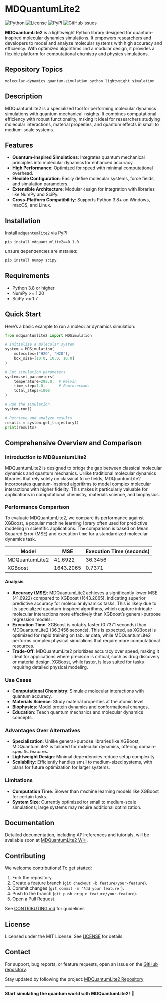 # MDQuantumLite2

![Python](https://img.shields.io/badge/Python-3.8%2B-blue)
![License](https://img.shields.io/badge/License-MIT-green)
![PyPI](https://img.shields.io/pypi/v/mdquantumlite2)
![GitHub issues](https://img.shields.io/github/issues/Parham-Dehghan/MD_library)

**MDQuantumLite2** is a lightweight Python library designed for quantum-inspired molecular dynamics simulations. It empowers researchers and developers to model and analyze molecular systems with high accuracy and efficiency. With optimized algorithms and a modular design, it provides a flexible platform for computational chemistry and physics simulations.

## Repository Topics

```
molecular-dynamics quantum-simulation python lightweight simulation
```

## Description

MDQuantumLite2 is a specialized tool for performing molecular dynamics simulations with quantum mechanical insights. It combines computational efficiency with robust functionality, making it ideal for researchers studying molecular interactions, material properties, and quantum effects in small to medium-scale systems.

## Features

- **Quantum-Inspired Simulations**: Integrates quantum mechanical principles into molecular dynamics for enhanced accuracy.
- **High Performance**: Optimized for speed with minimal computational overhead.
- **Flexible Configuration**: Easily define molecular systems, force fields, and simulation parameters.
- **Extensible Architecture**: Modular design for integration with libraries like NumPy and SciPy.
- **Cross-Platform Compatibility**: Supports Python 3.8+ on Windows, macOS, and Linux.

## Installation

Install `mdquantumlite2` via PyPI:

```bash
pip install mdquantumlite2==0.1.0
```

Ensure dependencies are installed:

```bash
pip install numpy scipy
```

## Requirements

- Python 3.8 or higher
- NumPy >= 1.20
- SciPy >= 1.7

## Quick Start

Here’s a basic example to run a molecular dynamics simulation:

```python
from mdquantumlite2 import MDSimulation

# Initialize a molecular system
system = MDSimulation(
    molecules=["H2O", "H2O"],
    box_size=[10.0, 10.0, 10.0]
)

# Set simulation parameters
system.set_parameters(
    temperature=298.0,  # Kelvin
    time_step=1.0,      # Femtoseconds
    total_steps=1000
)

# Run the simulation
system.run()

# Retrieve and analyze results
results = system.get_trajectory()
print(results)
```

## Comprehensive Overview and Comparison

### Introduction to MDQuantumLite2

MDQuantumLite2 is designed to bridge the gap between classical molecular dynamics and quantum mechanics. Unlike traditional molecular dynamics libraries that rely solely on classical force fields, MDQuantumLite2 incorporates quantum-inspired algorithms to model complex molecular interactions with higher fidelity. This makes it particularly valuable for applications in computational chemistry, materials science, and biophysics.

### Performance Comparison

To evaluate MDQuantumLite2, we compare its performance against XGBoost, a popular machine learning library often used for predictive modeling in scientific applications. The comparison is based on Mean Squared Error (MSE) and execution time for a standardized molecular dynamics task.

| **Model**            | **MSE**     | **Execution Time (seconds)** |
|----------------------|-------------|-----------------------------|
| MDQuantumLite2       | 41.6922     | 36.3456                     |
| XGBoost              | 1643.2065   | 0.7371                      |

#### Analysis
- **Accuracy (MSE)**: MDQuantumLite2 achieves a significantly lower MSE (41.6922) compared to XGBoost (1643.2065), indicating superior predictive accuracy for molecular dynamics tasks. This is likely due to its specialized quantum-inspired algorithms, which capture intricate molecular interactions more effectively than XGBoost’s general-purpose regression models.
- **Execution Time**: XGBoost is notably faster (0.7371 seconds) than MDQuantumLite2 (36.3456 seconds). This is expected, as XGBoost is optimized for rapid training on tabular data, while MDQuantumLite2 performs complex physical simulations that require more computational resources.
- **Trade-Off**: MDQuantumLite2 prioritizes accuracy over speed, making it ideal for applications where precision is critical, such as drug discovery or material design. XGBoost, while faster, is less suited for tasks requiring detailed physical modeling.

### Use Cases
- **Computational Chemistry**: Simulate molecular interactions with quantum accuracy.
- **Materials Science**: Study material properties at the atomic level.
- **Biophysics**: Model protein dynamics and conformational changes.
- **Education**: Teach quantum mechanics and molecular dynamics concepts.

### Advantages Over Alternatives
- **Specialization**: Unlike general-purpose libraries like XGBoost, MDQuantumLite2 is tailored for molecular dynamics, offering domain-specific features.
- **Lightweight Design**: Minimal dependencies reduce setup complexity.
- **Scalability**: Efficiently handles small to medium-sized systems, with plans for future optimization for larger systems.

### Limitations
- **Computation Time**: Slower than machine learning models like XGBoost for certain tasks.
- **System Size**: Currently optimized for small to medium-scale simulations; large systems may require additional optimization.

## Documentation

Detailed documentation, including API references and tutorials, will be available soon at [MDQuantumLite2 Wiki](https://github.com/Parham-Dehghan/MD_library/wiki).

## Contributing

We welcome contributions! To get started:

1. Fork the repository.
2. Create a feature branch (`git checkout -b feature/your-feature`).
3. Commit changes (`git commit -m 'Add your feature'`).
4. Push to the branch (`git push origin feature/your-feature`).
5. Open a Pull Request.

See [CONTRIBUTING.md](CONTRIBUTING.md) for guidelines.

## License

Licensed under the MIT License. See [LICENSE](LICENSE) for details.

## Contact

For support, bug reports, or feature requests, open an issue on the [GitHub repository](https://github.com/Parham-Dehghan/MD_library/issues).

Stay updated by following the project: [MDQuantumLite2 Repository](https://github.com/Parham-Dehghan/MD_library)

---

**Start simulating the quantum world with MDQuantumLite2!** 🌌